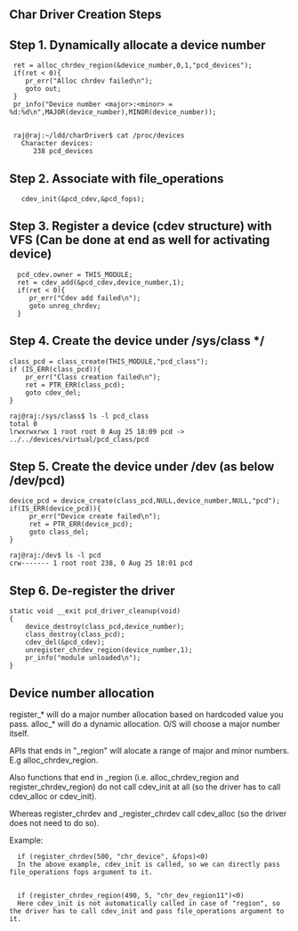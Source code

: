 
Char Driver Creation Steps
----------------------------

Step 1. Dynamically allocate a device number 
---------------------------------------------

     ret = alloc_chrdev_region(&device_number,0,1,"pcd_devices");
     if(ret < 0){
        pr_err("Alloc chrdev failed\n");
        goto out;
     }
     pr_info("Device number <major>:<minor> = %d:%d\n",MAJOR(device_number),MINOR(device_number));


     raj@raj:~/ldd/charDriver$ cat /proc/devices
       Character devices:
          238 pcd_devices



Step 2. Associate with file_operations 
---------------------------------------
       cdev_init(&pcd_cdev,&pcd_fops);


Step 3. Register a device (cdev structure) with VFS (Can be done at end as well for activating device)
----------------------------------------------------

      pcd_cdev.owner = THIS_MODULE;
      ret = cdev_add(&pcd_cdev,device_number,1);
      if(ret < 0){
         pr_err("Cdev add failed\n");
         goto unreg_chrdev;
      }



Step 4. Create the device under /sys/class */
---------------------------------------------- 
       
    class_pcd = class_create(THIS_MODULE,"pcd_class");
    if (IS_ERR(class_pcd)){
        pr_err("Class creation failed\n");
        ret = PTR_ERR(class_pcd);
        goto cdev_del;
    }

    raj@raj:/sys/class$ ls -l pcd_class
    total 0
    lrwxrwxrwx 1 root root 0 Aug 25 18:09 pcd -> ../../devices/virtual/pcd_class/pcd


Step 5. Create the device under /dev (as below /dev/pcd)
---------------------------------------------------------
        
    device_pcd = device_create(class_pcd,NULL,device_number,NULL,"pcd");
    if(IS_ERR(device_pcd)){
         pr_err("Device create failed\n");
         ret = PTR_ERR(device_pcd);
         goto class_del;
    }

    raj@raj:/dev$ ls -l pcd
    crw------- 1 root root 238, 0 Aug 25 18:01 pcd


Step 6. De-register the driver
------------------------------

    static void __exit pcd_driver_cleanup(void)
    {
        device_destroy(class_pcd,device_number);
        class_destroy(class_pcd);
        cdev_del(&pcd_cdev);
        unregister_chrdev_region(device_number,1);
        pr_info("module unloaded\n");
    }
    


Device number allocation
----------------------------

register_* will do a major number allocation based on hardcoded value you pass. 
alloc_* will do a dynamic allocation. O/S will choose a major number itself.

APIs that ends in "_region" will alocate a range of major and minor numbers. E.g alloc_chrdev_region.


Also functions that end in _region (i.e. alloc_chrdev_region and register_chrdev_region) do not call cdev_init at all (so the driver has to call cdev_alloc or cdev_init).

Whereas register_chrdev and _register_chrdev call cdev_alloc (so the driver does not need to do so).

Example:

      if (register_chrdev(500, "chr_device", &fops)<0)             
      In the above example, cdev_init is called, so we can directly pass file_operations fops argument to it.
      
      
      if (register_chrdev_region(490, 5, "chr_dev_region11")<0) 
      Here cdev_init is not automatically called in case of "region", so the driver has to call cdev_init and pass file_operations argument to it.
